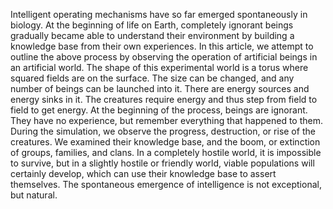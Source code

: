 Intelligent operating mechanisms have so far emerged spontaneously in biology. At the beginning of life on Earth, completely ignorant beings gradually became able to understand their environment by building a knowledge base from their own experiences. In this article, we attempt to outline the above process by observing the operation of artificial beings in an artificial world. The shape of this experimental world is a torus where squared fields are on the surface. The size can be changed, and any number of beings can be launched into it. There are energy sources and energy sinks in it. The creatures require energy and thus step from field to field to get energy. At the beginning of the process, beings are ignorant. They have no experience, but remember everything that happened to them. During the simulation, we observe the progress, destruction, or rise of the creatures. We examined their knowledge base, and the boom, or extinction of groups, families, and clans. In a completely hostile world, it is impossible to survive, but in a slightly hostile or friendly world, viable populations will certainly develop, which can use their knowledge base to assert themselves. The spontaneous emergence of intelligence is not exceptional, but natural.

